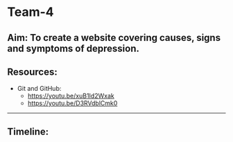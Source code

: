 # Team-4

## Aim: To create a website covering causes, signs and symptoms of depression.

## Resources:

* Git and GitHub:
  * https://youtu.be/xuB1Id2Wxak
  * https://youtu.be/D3RVdblCmk0

***

## Timeline:
